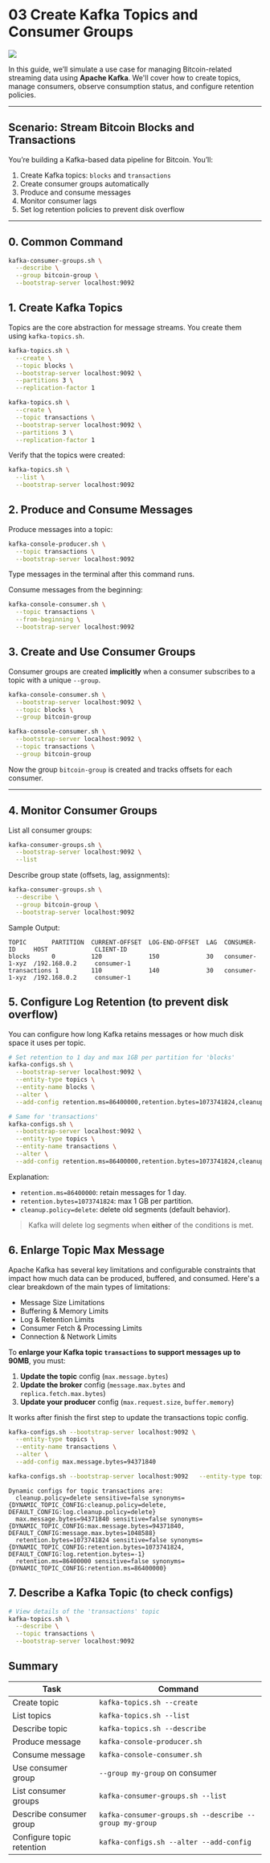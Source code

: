 
# 03 Create Kafka Topics and Consumer Groups

![](/img/bitcoin/bitcoin_data_pipeline.png)

In this guide, we’ll simulate a use case for managing Bitcoin-related streaming data using **Apache Kafka**. We'll cover how to create topics, manage consumers, observe consumption status, and configure retention policies.

---

## Scenario: Stream Bitcoin Blocks and Transactions

You’re building a Kafka-based data pipeline for Bitcoin. You’ll:

1. Create Kafka topics: `blocks` and `transactions`
2. Create consumer groups automatically
3. Produce and consume messages
4. Monitor consumer lags
5. Set log retention policies to prevent disk overflow

---

## 0. Common Command

```bash
kafka-consumer-groups.sh \
  --describe \
  --group bitcoin-group \
  --bootstrap-server localhost:9092
```

## 1. Create Kafka Topics

Topics are the core abstraction for message streams. You create them using `kafka-topics.sh`.

```bash
kafka-topics.sh \
  --create \
  --topic blocks \
  --bootstrap-server localhost:9092 \
  --partitions 3 \
  --replication-factor 1
```

```bash
kafka-topics.sh \
  --create \
  --topic transactions \
  --bootstrap-server localhost:9092 \
  --partitions 3 \
  --replication-factor 1
```

Verify that the topics were created:

```bash
kafka-topics.sh \
  --list \
  --bootstrap-server localhost:9092
```

## 2. Produce and Consume Messages

Produce messages into a topic:

```bash
kafka-console-producer.sh \
  --topic transactions \
  --bootstrap-server localhost:9092
```

Type messages in the terminal after this command runs.

Consume messages from the beginning:

```bash
kafka-console-consumer.sh \
  --topic transactions \
  --from-beginning \
  --bootstrap-server localhost:9092
```

## 3. Create and Use Consumer Groups

Consumer groups are created **implicitly** when a consumer subscribes to a topic with a unique `--group`.

```bash
kafka-console-consumer.sh \
  --bootstrap-server localhost:9092 \
  --topic blocks \
  --group bitcoin-group
```

```bash
kafka-console-consumer.sh \
  --bootstrap-server localhost:9092 \
  --topic transactions \
  --group bitcoin-group
```

Now the group `bitcoin-group` is created and tracks offsets for each consumer.

---

## 4. Monitor Consumer Groups

List all consumer groups:

```bash
kafka-consumer-groups.sh \
  --bootstrap-server localhost:9092 \
  --list
```

Describe group state (offsets, lag, assignments):

```bash
kafka-consumer-groups.sh \
  --describe \
  --group bitcoin-group \
  --bootstrap-server localhost:9092
```

Sample Output:

```
TOPIC       PARTITION  CURRENT-OFFSET  LOG-END-OFFSET  LAG  CONSUMER-ID     HOST             CLIENT-ID
blocks      0          120             150             30   consumer-1-xyz  /192.168.0.2     consumer-1
transactions 1         110             140             30   consumer-1-xyz  /192.168.0.2     consumer-1
```

## 5. Configure Log Retention (to prevent disk overflow)

You can configure how long Kafka retains messages or how much disk space it uses per topic.

```bash
# Set retention to 1 day and max 1GB per partition for 'blocks'
kafka-configs.sh \
  --bootstrap-server localhost:9092 \
  --entity-type topics \
  --entity-name blocks \
  --alter \
  --add-config retention.ms=86400000,retention.bytes=1073741824,cleanup.policy=delete
```

```bash
# Same for 'transactions'
kafka-configs.sh \
  --bootstrap-server localhost:9092 \
  --entity-type topics \
  --entity-name transactions \
  --alter \
  --add-config retention.ms=86400000,retention.bytes=1073741824,cleanup.policy=delete
```

Explanation:

* `retention.ms=86400000`: retain messages for 1 day.
* `retention.bytes=1073741824`: max 1 GB per partition.
* `cleanup.policy=delete`: delete old segments (default behavior).

> Kafka will delete log segments when **either** of the conditions is met.


## 6. Enlarge Topic Max Message

Apache Kafka has several key limitations and configurable constraints that impact how much data can be produced, buffered, and consumed. Here's a clear breakdown of the main types of limitations:
- Message Size Limitations
- Buffering & Memory Limits
- Log & Retention Limits
- Consumer Fetch & Processing Limits
- Connection & Network Limits

To **enlarge your Kafka topic `transactions` to support messages up to 90MB**, you must:
1. **Update the topic** config (`max.message.bytes`)
2. **Update the broker** config (`message.max.bytes` and `replica.fetch.max.bytes`)
3. **Update your producer** config (`max.request.size`, `buffer.memory`)

It works after finish the first step to update the transactions topic config. 

```bash
kafka-configs.sh --bootstrap-server localhost:9092 \
  --entity-type topics \
  --entity-name transactions \
  --alter \
  --add-config max.message.bytes=94371840
```

```bash
kafka-configs.sh --bootstrap-server localhost:9092   --entity-type topics --entity-name transactions   --describe
```

```
Dynamic configs for topic transactions are:
  cleanup.policy=delete sensitive=false synonyms={DYNAMIC_TOPIC_CONFIG:cleanup.policy=delete, DEFAULT_CONFIG:log.cleanup.policy=delete}
  max.message.bytes=94371840 sensitive=false synonyms={DYNAMIC_TOPIC_CONFIG:max.message.bytes=94371840, DEFAULT_CONFIG:message.max.bytes=1048588}
  retention.bytes=1073741824 sensitive=false synonyms={DYNAMIC_TOPIC_CONFIG:retention.bytes=1073741824, DEFAULT_CONFIG:log.retention.bytes=-1}
  retention.ms=86400000 sensitive=false synonyms={DYNAMIC_TOPIC_CONFIG:retention.ms=86400000}
```

## 7. Describe a Kafka Topic (to check configs)

```bash
# View details of the 'transactions' topic
kafka-topics.sh \
  --describe \
  --topic transactions \
  --bootstrap-server localhost:9092
```

## Summary

| Task                      | Command                                                |
| ------------------------- | ------------------------------------------------------ |
| Create topic              | `kafka-topics.sh --create`                             |
| List topics               | `kafka-topics.sh --list`                               |
| Describe topic            | `kafka-topics.sh --describe`                           |
| Produce message           | `kafka-console-producer.sh`                            |
| Consume message           | `kafka-console-consumer.sh`                            |
| Use consumer group        | `--group my-group` on consumer                         |
| List consumer groups      | `kafka-consumer-groups.sh --list`                      |
| Describe consumer group   | `kafka-consumer-groups.sh --describe --group my-group` |
| Configure topic retention | `kafka-configs.sh --alter --add-config`                |

